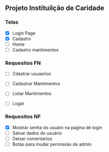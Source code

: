 ## Projeto Instituilção de Caridade

### Telas
- [x] Login Page
- [x] Cadastro
- [ ] Home
- [ ] Cadastro mantimentos

### Requesitos FN

- [ ] Cdastrar usuasrios
- [ ] Cadastrar Mantimentos
- [ ] Listar Mantimentos
- [ ] Logar


### Requesitos NF
- [x] Mostrar senha do usuáro na pagina de login
- [ ] Salvar dados do usuário
- [ ] Deixar comentarios
- [ ] Botão para mudar permissão de admin
